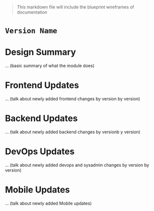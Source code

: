 > This markdown file will include the blueprint wireframes of documentation

# `Version Name`


# Design Summary

... (basic summary of what the module does)

# Frontend Updates

... (talk about newly added frontend changes by version by version)

# Backend Updates

... (talk about newly added backend changes by versionb y version)

# DevOps Updates

... (talk about newly added devops and sysadmin changes by version by version)

# Mobile Updates

... (talk about newly added Mobile updates)
